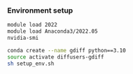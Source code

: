 ### Environment setup

```sh
module load 2022
module load Anaconda3/2022.05
nvidia-smi

conda create --name gdiff python==3.10
source activate diffusers-gdiff
sh setup_env.sh
```
